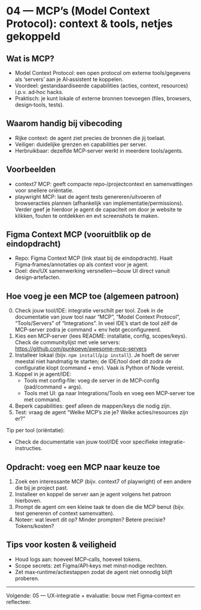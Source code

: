 # 04 — MCP’s (Model Context Protocol): context & tools, netjes gekoppeld

## Wat is MCP?
- Model Context Protocol: een open protocol om externe tools/gegevens als ‘servers’ aan je AI‑assistent te koppelen.
- Voordeel: gestandaardiseerde capabilities (acties, context, resources) i.p.v. ad‑hoc hacks.
- Praktisch: je kunt lokale of externe bronnen toevoegen (files, browsers, design‑tools, tests).

## Waarom handig bij vibecoding
- Rijke context: de agent ziet precies de bronnen die jij toelaat.
- Veiliger: duidelijke grenzen en capabilities per server.
- Herbruikbaar: dezelfde MCP‑server werkt in meerdere tools/agents.

## Voorbeelden
- context7 MCP: geeft compacte repo‑/projectcontext en samenvattingen voor snellere oriëntatie.
- playwright MCP: laat de agent tests genereren/uitvoeren of browseracties plannen (afhankelijk van implementatie/permissions). Verder geef je hierdoor je agent de capaciteit om door je website te klikken, fouten te ontdekken en evt screenshots te maken. 

## Figma Context MCP (vooruitblik op de eindopdracht)
- Repo: Figma Context MCP (link staat bij de eindopdracht). Haalt Figma‑frames/annotaties op als context voor je agent.
- Doel: dev/UX samenwerking versnellen—bouw UI direct vanuit design‑artefacten.

## Hoe voeg je een MCP toe (algemeen patroon)
0) Check jouw tool/IDE: integratie verschilt per tool. Zoek in de documentatie van jouw tool naar “MCP”, “Model Context Protocol”, “Tools/Servers” of “Integrations”. In veel IDE’s start de tool zélf de MCP‑server zodra je command + env hebt geconfigureerd.
1) Kies een MCP‑server (lees README: installatie, config, scopes/keys). Check de communitylijst met vele servers: https://github.com/punkpeye/awesome-mcp-servers
2) Installeer lokaal (bijv. `npm install`/`pip install`). Je hoeft de server meestal niet handmatig te starten; de IDE/tool doet dit zodra de configuratie klopt (command + env). Vaak is Python of Node vereist.
3) Koppel in je agent/IDE:
   - Tools met config‑file: voeg de server in de MCP‑config (pad/command + args).
   - Tools met UI: ga naar Integrations/Tools en voeg een MCP‑server toe met command.
4) Beperk capabilities: geef alleen de mappen/keys die nodig zijn.
5) Test: vraag de agent “Welke MCP’s zie je? Welke acties/resources zijn er?”

Tip per tool (oriëntatie):
- Check de documentatie van jouw tool/IDE voor specifieke integratie-instructies.

## Opdracht: voeg een MCP naar keuze toe
1) Zoek een interessante MCP (bijv. context7 of playwright) of een andere die bij je project past.
2) Installeer en koppel de server aan je agent volgens het patroon hierboven.
3) Prompt de agent om een kleine taak te doen die die MCP benut (bijv. test genereren of context samenvatten).
4) Noteer: wat levert dit op? Minder prompten? Betere precisie? Tokens/kosten?

## Tips voor kosten & veiligheid
- Houd logs aan: hoeveel MCP‑calls, hoeveel tokens.
- Scope secrets: zet Figma/API‑keys met minst‑nodige rechten.
- Zet max‑runtime/actiestappen zodat de agent niet onnodig blijft proberen.

---

Volgende: 05 — UX‑integratie + evaluatie: bouw met Figma‑context en reflecteer.
